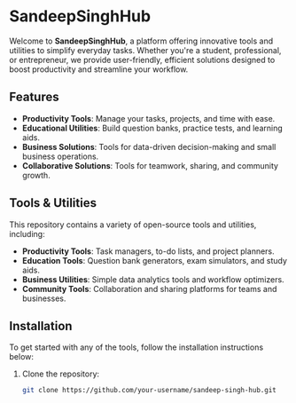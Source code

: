 # SandeepSinghHub

Welcome to **SandeepSinghHub**, a platform offering innovative tools and utilities to simplify everyday tasks. Whether you're a student, professional, or entrepreneur, we provide user-friendly, efficient solutions designed to boost productivity and streamline your workflow.

## Features

- **Productivity Tools**: Manage your tasks, projects, and time with ease.
- **Educational Utilities**: Build question banks, practice tests, and learning aids.
- **Business Solutions**: Tools for data-driven decision-making and small business operations.
- **Collaborative Solutions**: Tools for teamwork, sharing, and community growth.

## Tools & Utilities

This repository contains a variety of open-source tools and utilities, including:

- **Productivity Tools**: Task managers, to-do lists, and project planners.
- **Education Tools**: Question bank generators, exam simulators, and study aids.
- **Business Utilities**: Simple data analytics tools and workflow optimizers.
- **Community Tools**: Collaboration and sharing platforms for teams and businesses.

## Installation

To get started with any of the tools, follow the installation instructions below:

1. Clone the repository:
   ```bash
   git clone https://github.com/your-username/sandeep-singh-hub.git

